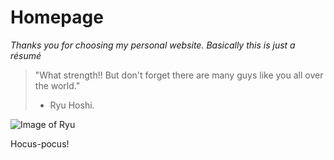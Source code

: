 # Homepage

*Thanks you for choosing my personal website. Basically this is just a résumé*
> "What strength!! But don't forget there are many guys like you all over the world."
> - Ryu Hoshi.

![Image of Ryu](https://vignette.wikia.nocookie.net/streetfighter/images/4/46/Ryurender.png/revision/latest?cb=20170728171704)

Hocus-pocus!